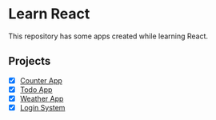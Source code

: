 # Learn React

This repository has some apps created while learning React.

## Projects

- [x] [Counter App](/counter-app/README.md)
- [x] [Todo App](/todo/README.md)
- [x] [Weather App](/weather-app/README.md)
- [x] [Login System](/login-system)
